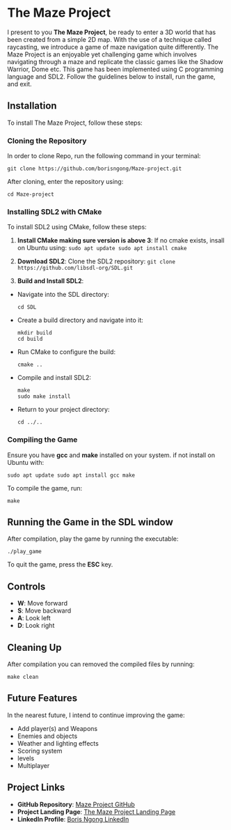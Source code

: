 # The Maze Project

I present to you **The Maze Project**, be ready to enter a 3D world that has been created  from a simple 2D map. With the use of a technique called raycasting, we introduce a game of maze navigation quite differently. The Maze Project is an enjoyable yet challenging game which involves navigating through a maze and replicate the classic games like the Shadow Warrior, Dome etc. This game has been implemented using C programming language and SDL2.
Follow the guidelines below to install, run the game,  and exit.

## Installation

To install The Maze Project, follow these steps:

### Cloning the Repository

In order to clone Repo, run the following command in your terminal:

```git clone https://github.com/borisngong/Maze-project.git```

After cloning, enter the repository using:

```cd Maze-project```

### Installing SDL2 with CMake

To install SDL2 using CMake, follow these steps:

1. **Install CMake making sure version is above 3**: If no cmake exists, insall on Ubuntu using:
```sudo apt update sudo apt install cmake```


2. **Download SDL2**: Clone the SDL2 repository:
```git clone https://github.com/libsdl-org/SDL.git```


3. **Build and Install SDL2**:

- Navigate into the SDL directory:

  ```
  cd SDL
  ```

- Create a build directory and navigate into it:

  ```
  mkdir build
  cd build
  ```

- Run CMake to configure the build:

  ```
  cmake ..
  ```

- Compile and install SDL2:

  ```
  make
  sudo make install
  ```

- Return to your project directory:

  ```
  cd ../..
  ```

### Compiling the Game

Ensure you have **gcc** and **make** installed on your system. if not install on Ubuntu with:

```sudo apt update sudo apt install gcc make```


To compile the game, run:

```make```


## Running the Game in the SDL window

After compilation, play the game by running the executable:

```./play_game```


To quit the game, press the **ESC** key.

## Controls

- **W**: Move forward  
- **S**: Move backward  
- **A**: Look left  
- **D**: Look right

## Cleaning Up

After compilation you can removed the compiled files by running:

```make clean```


## Future Features

In the nearest future, I intend to continue improving the game:

- Add player(s) and Weapons
- Enemies and objects
- Weather and lighting effects  
- Scoring system  
- levels
- Multiplayer

## Project Links

- **GitHub Repository**: [Maze Project GitHub](https://github.com/borisngong/Maze-project)
- **Project Landing Page**: [The Maze Project Landing Page](http://borisngong.github.io/Maze-project/)
- **LinkedIn Profile**: [Boris Ngong LinkedIn](https://www.linkedin.com/in/ngong-boris-kukwah-34063821a/)

